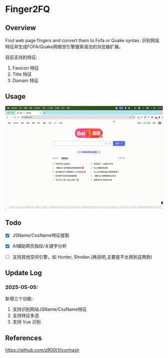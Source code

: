 # Finger2FQ 

## Overview

Find web page fingers and convert them to Fofa or Quake syntax. 识别网站特征并生成FOFA/Quake网络空引擎搜索语法的浏览器扩展。

目前支持的特征:
1. Favicon 特征
2. Title 特征
3. Domain 特征

## Usage

![](./demo.gif)


## Todo

- [x] JSName/CssName特征提取
- [x] AI辅助网页指纹/关键字分析
- [ ] 支持其他空间引擎，如 Hunter, Shodan.(再说吧,主要是不太用到这两款)


## Update Log

### 2025-05-05: 
新增三个功能:
1. 支持识别网站JSName/CssName特征
2. 支持特征多选
3. 支持 Vue 识别

## References

https://github.com/zR00t1/iconhash